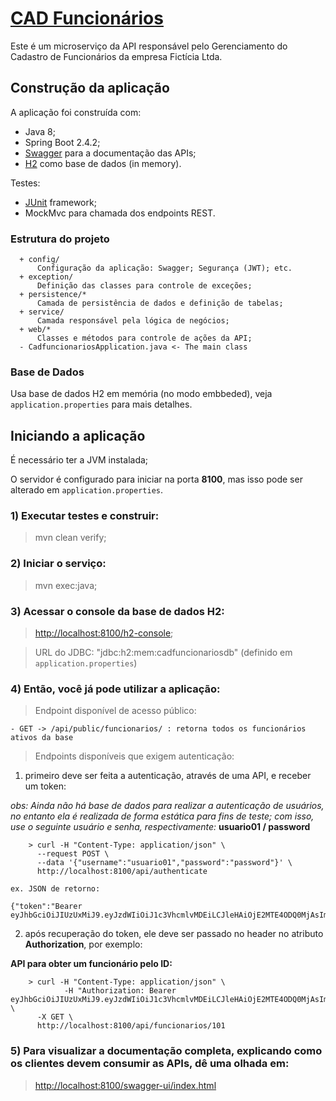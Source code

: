 # [CAD Funcionários](https://github.com/georgypassos/cadfuncionarios)

Este é um microserviço da API responsável pelo Gerenciamento do Cadastro de Funcionários da empresa Fictícia Ltda.

## Construção da aplicação

A aplicação foi construída com:

  - Java 8;
  - Spring Boot 2.4.2;
  - [Swagger](https://swagger.io/) para a documentação das APIs;
  - [H2](https://github.com/h2database/h2database) como base de dados (in memory).

Testes:

  - [JUnit](https://github.com/junit-team/junit5) framework;
  - MockMvc para chamada dos endpoints REST.
  
### Estrutura do projeto
      + config/
          Configuração da aplicação: Swagger; Segurança (JWT); etc.
      + exception/
          Definição das classes para controle de exceções; 
      + persistence/*
          Camada de persistência de dados e definição de tabelas;
      + service/
          Camada responsável pela lógica de negócios; 
      + web/*
          Classes e métodos para controle de ações da API;
      - CadfuncionariosApplication.java <- The main class

### Base de Dados

Usa base de dados H2 em memória (no modo embbeded), veja `application.properties` para mais detalhes.

## Iniciando a aplicação

É necessário ter a JVM instalada;

O servidor é configurado para iniciar na porta **8100**, mas isso pode ser alterado em `application.properties`.

### 1) Executar testes e construir:

> mvn clean verify;

### 2) Iniciar o serviço:

> mvn exec:java;

### 3) Acessar o console da base de dados H2:

> [http://localhost:8100/h2-console](http://localhost:8100/h2-console);

> URL do JDBC: "jdbc:h2:mem:cadfuncionariosdb" (definido em `application.properties`)

### 4) Então, você já pode utilizar a aplicação:

> Endpoint disponível de acesso público:

    - GET -> /api/public/funcionarios/ : retorna todos os funcionários ativos da base
    
> Endpoints disponíveis que exigem autenticação:    
    
1) primeiro deve ser feita a autenticação, através de uma API, e receber um token:

*obs: Ainda não há base de dados para realizar a autenticação de usuários, no entanto ela é realizada de forma estática para fins de teste; com isso, use o seguinte usuário e senha, respectivamente:*
**usuario01 / password**
  
```shell
	> curl -H "Content-Type: application/json" \
	  --request POST \
	  --data '{"username":"usuario01","password":"password"}' \
	  http://localhost:8100/api/authenticate
```
	
	ex. JSON de retorno: 
	
	{"token":"Bearer eyJhbGciOiJIUzUxMiJ9.eyJzdWIiOiJ1c3VhcmlvMDEiLCJleHAiOjE2MTE4ODQ0MjAsImlhdCI6MTYxMTc5ODAyMH0.ajQr0nPvtKinzP4dBXg20SY5HAuI5T5EUs2TYD74zjnLW2ZIZ1AjHh6vrNxyJp12Zg5FJH5yGirxvrabbZ2bJg"}

2) após recuperação do token, ele deve ser passado no header no atributo **Authorization**, por exemplo:

**API para obter um funcionário pelo ID:**

```shell
	> curl -H "Content-Type: application/json" \
			-H "Authorization: Bearer eyJhbGciOiJIUzUxMiJ9.eyJzdWIiOiJ1c3VhcmlvMDEiLCJleHAiOjE2MTE4ODQ0MjAsImlhdCI6MTYxMTc5ODAyMH0.ajQr0nPvtKinzP4dBXg20SY5HAuI5T5EUs2TYD74zjnLW2ZIZ1AjHh6vrNxyJp12Zg5FJH5yGirxvrabbZ2bJg" \
	  -X GET \
	  http://localhost:8100/api/funcionarios/101
```

### 5) Para visualizar a documentação completa, explicando como os clientes devem consumir as APIs, dê uma olhada em:

> [http://localhost:8100/swagger-ui/index.html](http://localhost:8100/swagger-ui/index.html)